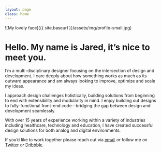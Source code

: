 ```yaml
---
layout: page
class: home
---
```


![My lovely face]({{ site.baseurl }}/assets/img/profile-small.jpg)

# Hello. My name is Jared, it’s nice to meet you.

I’m a multi-disciplinary designer focusing on the intersection of design and development. I care deeply about how something works as much as its outward appearance and am always looking to improve, optimize and scale my ideas.

I approach design challenges holistically, building solutions from beginning to end with extensibility and modularity in mind. I enjoy building out designs to fully-functional front-end code—bridging the gap between design and development seamlessly.

With over 15 years of experience working within a variety of industries including healthcare, technology and education, I have created successful design solutions for both analog and digital environments.

If you’d like to work together please reach out via <a href="mailto:hello@jaredpendergraft.com?subject=Hey Jared, love the site, how’s it going?">email</a> *or* follow me on [Twitter](https://twitter.com/jaredpdesigns) *or* [Dribbble](https://dribbble.com/jaredpdesigns).